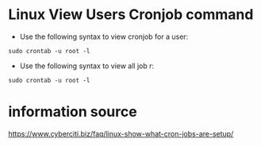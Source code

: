 # Linux View Users Cronjob command
- Use the following syntax to view cronjob for a user:
```git
sudo crontab -u root -l
```
- Use the following syntax to view all job r:
```git
sudo crontab -u root -l
```


# information source 
https://www.cyberciti.biz/faq/linux-show-what-cron-jobs-are-setup/

